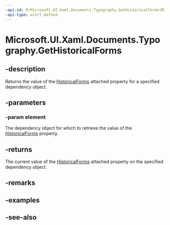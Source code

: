 ```yaml
---
-api-id: M:Microsoft.UI.Xaml.Documents.Typography.GetHistoricalForms(Microsoft.UI.Xaml.DependencyObject)
-api-type: winrt method
---
```


<!-- Method syntax
public bool GetHistoricalForms(Windows.UI.Xaml.DependencyObject element)
-->

# Microsoft.UI.Xaml.Documents.Typography.GetHistoricalForms

## -description
Returns the value of the [HistoricalForms](/windows/winui/api/microsoft.ui.xaml.documents.typography#xaml-attached-properties) attached property for a specified dependency object.

## -parameters
### -param element
The dependency object for which to retrieve the value of the [HistoricalForms](/windows/winui/api/microsoft.ui.xaml.documents.typography#xaml-attached-properties) property.

## -returns
The current value of the [HistoricalForms](/windows/winui/api/microsoft.ui.xaml.documents.typography#xaml-attached-properties) attached property on the specified dependency object.

## -remarks

## -examples

## -see-also
